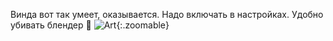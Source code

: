 ---
---
Винда вот так умеет, оказывается. Надо включать в настройках.
Удобно убивать блендер 🙁
![Art]({{site.url}}/assets/images/windows_kill.png){:.zoomable}